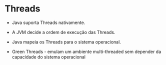 # Threads

- Java suporta Threads nativamente.
- A JVM decide a ordem de execução das Threads.
- Java mapeia os Threads para o sistema operacional.

- Green Threads - emulam um ambiente multi-threaded sem depender da capacidade do sistema operacional